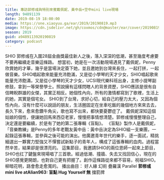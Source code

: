 ```yaml
---
title: 專訪郭修彧與特別來賓戴佩妮、黃中岳+空中mini live現場
length: 94891139
date: 2019-08-19 18:00:00
media: https://one.xiaoyuu.ga/ear/2019/20190819.mp3
image: https://cdn.jsdelivr.net/gh/coxmos/cdn@master/ear/cover/20190819.jpeg
season: 2019
guid: a9489113920190819
category: podcast
---
```


SHIO 郭修彧在入圍28屆金曲獎最佳新人之後，落入深深的低潮，甚至幾度考慮要不要再繼續走音樂這條路。
想當初，她是在一次活動現場遇見了戴佩妮，Penny欣賞她的才華，幾乎是當場決定簽下她，並且邀她到台灣來長住，一起打拼，一起做音樂。SHIO唱起歌來能量充沛飽滿，又是從小學琴的天才少女，SHIO唱起歌來能量充沛飽滿，又是從小學琴的天才少女，UCSI現代樂科班出身，主修小提琴副修鼓，拿到一等榮譽學士。照說擁有這樣閃瞎人的背景資歷，SHIO應該是很有自信睥睨群雄的女傑，其實正相反。她個性內向，所有的激情都寫到了歌裡，生活上的她，其實是個宅女。
SHIO到了台灣，求好心切，給自己的壓力太大，又因為個性內向，沒有什麼可以說話的朋友，生活圈固定在坐車吃飯的幾個地方來來去去，長久下來，愈來愈鑽牛角尖，歌也寫不出來，都快要憂鬱症了。
戴佩妮深知這個姑娘的個性，便讓她回馬來西亞老家，慢慢把事情想清楚。郭修彧慢慢整理自己，決定還是要繼續，於是有了她的第二張專輯《盲點》。
《盲點》製作人是戴佩妮，「音樂教練」是Penny的多年老戰友黃中岳：黃中岳決定為SHIO組一支樂團，一起錄這張專輯，並參與之後可能的演出。他廣邀青年世代的樂手，逐一面試，精挑細選出一夥實力堅強又不憚嘗試新點子的青年人，構成了這張專輯的血肉。過程當然辛苦，結果卻是很漂亮的。
這集節目，我邀請SHIO的兩位恩師一起來上節目，SHIO也扛了鍵盤來現場唱了三首歌。經過低潮、撞牆、失去又找回信心，現在的SHIO感覺更開朗，也對自己更有把握了。創作這條路從來都不容易，祝福SHIO。柳暗花明，路會愈走愈寬的。
播出曲目：
好人緣
幻術
疊羅漢
Parallel
<strong>郭修彧 mini live atAlian963:
盲點
Hug Yourself
無</strong>
擋箭牌

